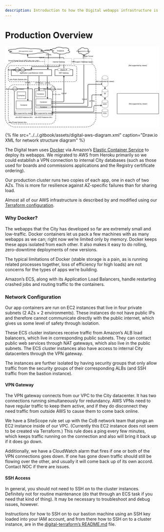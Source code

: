 ```yaml
---
description: Introduction to how the Digital webapps infrastructure is set up in AWS
---
```


# Production Overview

![Diagram of our AWS network structure](../../.gitbook/assets/digital-aws-diagrams.svg)

{% file src="../../.gitbook/assets/digital-aws-diagram.xml" caption="Draw.io XML for network structure diagram" %}

The Digital team uses [Docker](https://www.docker.com/) via Amazon’s [Elastic Container Service](https://aws.amazon.com/ecs/) to deploy its webapps. We migrated to AWS from Heroku primarily so we could establish a VPN connection to internal City databases \(such as those used for boards and commissions applications and the Registry certificate ordering\).

Our production cluster runs two copies of each app, one in each of two AZs. This is more for resilience against AZ-specific failures than for sharing load.

Almost all of our AWS infrastructure is described by and modified using our [Terraform configuration](https://github.com/CityOfBoston/digital-terraform).

### Why Docker?

The webapps that the City has developed so far are extremely small and low-traffic. Docker containers let us pack a few machines with as many webapps as we can; right now we’re limited only by memory. Docker keeps these apps isolated from each other. It also makes it easy to do rolling, zero-downtime deployments of new versions.

The typical limitations of Docker \(stable storage is a pain, as is running related processes together, loss of efficiency for high loads\) are not concerns for the types of apps we’re building.

Amazon’s ECS, along with its Application Load Balancers, handle restarting crashed jobs and routing traffic to the containers.

### Network Configuration

Our app containers are run on EC2 instances that live in four private subnets \(2 AZs × 2 environments\). These instances do not have public IPs and therefore cannot communicate directly with the public internet, which gives us some level of safety through isolation.

These ECS cluster instances receive traffic from Amazon’s ALB load balancers, which live in corresponding public subnets. They can contact public web services through NAT gateways, which also live in the public subnets. The ECS cluster instances also have access to internal City datacenters through the VPN gateway.

The instances are further isolated by having security groups that only allow traffic from the security groups of their corresponding ALBs \(and SSH traffic from the bastion instance\).

#### VPN Gateway

The VPN gateway connects from our VPC to the City datacenter. It has two connections running simultaneously for redundancy. AWS VPNs need to have regular traffic to keep them active, and if they do disconnect they need traffic from outside AWS to cause them to come back online.

We have a SiteScope rule set up with the CoB network team that pings an EC2 instance inside of our VPC. \(Currently this EC2 instance does not seem to be created via Terraform.\) This rule does a ping every few minutes, which keeps traffic running on the connection and also will bring it back up if it does go down.

Additionally, we have a CloudWatch alarm that fires if one or both of the VPN connections goes down. If one has gone down traffic should still be flowing over the other, and usually it will come back up of its own accord. Contact NOC if there are issues.

#### SSH Access

In general, you should not need to SSH on to the cluster instances. Definitely not for routine maintenance \(do that through an ECS task if you need that kind of thing\). It may be necessary to troubleshoot and debug issues, however.

Instructions for how to SSH on to our bastion machine using an SSH key loaded into your IAM account, and from there how to SSH on to a cluster instance, are in the [digital-terraform’s README.md](https://github.com/CityOfBoston/digital-terraform#bastion-access) file.


